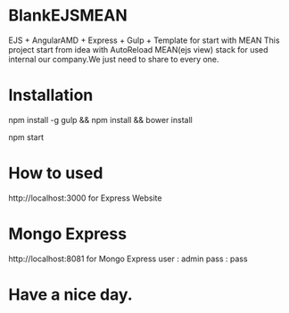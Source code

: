 # BlankEJSMEAN
EJS + AngularAMD + Express + Gulp + Template for start with MEAN
This project start from idea with AutoReload MEAN(ejs view) stack for used internal our company.We just need to share to every one.

# Installation
npm install -g gulp && npm install && bower install

npm start

# How to used
http://localhost:3000 for Express Website

# Mongo Express
http://localhost:8081 for Mongo Express 
user : admin
pass : pass


# Have a nice day.
